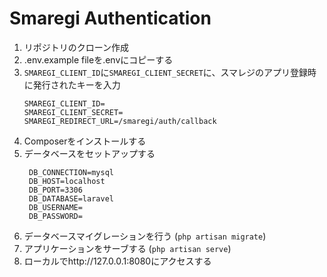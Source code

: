 # Smaregi Authentication

1. リポジトリのクローン作成
2. .env.example fileを.envにコピーする
3. `SMAREGI_CLIENT_ID`に`SMAREGI_CLIENT_SECRET`に、スマレジのアプリ登録時に発行されたキーを入力
    ```
    SMAREGI_CLIENT_ID=
    SMAREGI_CLIENT_SECRET=
    SMAREGI_REDIRECT_URL=/smaregi/auth/callback
    ```
4. Composerをインストールする
5. データベースをセットアップする
   ```
    DB_CONNECTION=mysql
    DB_HOST=localhost
    DB_PORT=3306
    DB_DATABASE=laravel
    DB_USERNAME=
    DB_PASSWORD=
    ```
6. データベースマイグレーションを行う (`php artisan migrate`)
7. アプリケーションをサーブする (`php artisan serve`)
8. ローカルでhttp://127.0.0.1:8080にアクセスする
